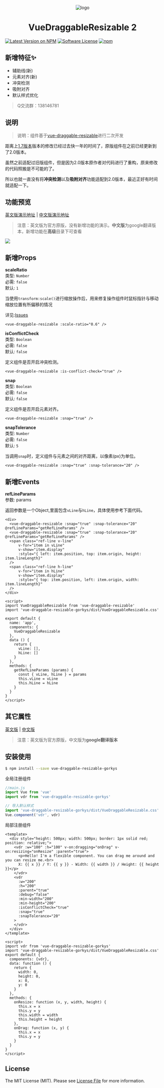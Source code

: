 <p align="center"><img src="http://tingtas.com/vue-draggable-resizable/resources/logo.png" alt="logo"></p>
<h1 align="center">VueDraggableResizable 2</h1>

[![Latest Version on NPM](https://img.shields.io/npm/v/vue-draggable-resizable.svg?style=flat-square)](https://npmjs.com/package/vue-draggable-resizable-gorkys)
[![Software License](https://img.shields.io/badge/license-MIT-brightgreen.svg?style=flat-square)](LICENSE.md)
[![npm](https://img.shields.io/npm/dt/vue-draggable-resizable.svg?style=flat-square)](https://www.npmjs.com/package/vue-draggable-resizable-gorkys)

## 新增特征✨

- 辅助线(新)
- 元素对齐(新)
- 冲突检测
- 吸附对齐
- 默认样式优化

> Q交流群：138146781

## 说明

> 说明：组件基于[vue-draggable-resizable](https://github.com/mauricius/vue-draggable-resizable)进行二次开发

距离上[1.7版本](https://github.com/gorkys/vue-draggable-resizable)版本的修改已经过去快一年的时间了，原版组件在之前已经更新到了2.0版本。

虽然之前适配过旧版组件，但是因为2.0版本原作者对代码进行了重构，原来修改的代码照搬是不可能的了。

所以也就一直没有将**冲突检测**以及**吸附对齐**功能适配到2.0版本，最近正好有时间就适配一下。

## 功能预览

[英文版演示地址](https://mauricius.github.io/vue-draggable-resizable) | [中文版演示地址](http://tingtas.com/vue-draggable-resizable-gorkys/)

> 注意：英文版为官方原版，没有新增功能的演示。**中文版**为google翻译版本，新增功能在**高级**目录下可查看

![](https://cdn.jsdelivr.net/gh/gorkys/CDN-Blog@master/Project/vue-draggable-resizable/demo.gif)

## 新增Props
**scaleRatio**<br/>
类型: `Number`<br/>必需: `false`<br/>默认: `1`

当使用`transform:scale()`进行缩放操作后，用来修复操作组件时鼠标指针与移动缩放位置有所偏移的情况

详见:[Issues](https://github.com/gorkys/vue-draggable-resizable/issues/6)

```vue
<vue-draggable-resizable :scale-ratio="0.6" />
```

**isConflictCheck**<br/>
类型: `Boolean`<br/>必需: `false`<br/>默认: `false`

定义组件是否开启冲突检测。

```vue
<vue-draggable-resizable :is-conflict-check="true" />
```

**snap**<br/>
类型: `Boolean`<br/>
必需: `false`<br/>
默认: `false`

定义组件是否开启元素对齐。

```vue
<vue-draggable-resizable :snap="true" />
```

**snapTolerance**<br/>
类型: `Number`<br/>
必需: `false`<br/>
默认: `5`

当调用`snap`时，定义组件与元素之间的对齐距离，以像素(px)为单位。

```vue
<vue-draggable-resizable :snap="true" :snap-tolerance="20" />
```
## 新增Events
**refLineParams**<br/>
参数: params<br/>

返回参数是一个Object,里面包含`vLine`与`hLine`，具体使用参考下面代码。  

```vue
<div>
  <vue-draggable-resizable :snap="true" :snap-tolerance="20" @refLineParams="getRefLineParams" />
  <vue-draggable-resizable :snap="true" :snap-tolerance="20" @refLineParams="getRefLineParams" />
  <span class="ref-line v-line"
      v-for="item in vLine"
      v-show="item.display"
      :style="{ left: item.position, top: item.origin, height: item.lineLength}"
  />
  <span class="ref-line h-line"
      v-for="item in hLine"
      v-show="item.display"
      :style="{ top: item.position, left: item.origin, width: item.lineLength}"
  />
</div>

<script>
import VueDraggableResizable from 'vue-draggable-resizable'
import 'vue-draggable-resizable-gorkys/dist/VueDraggableResizable.css'

export default {
  name: 'app',
  components: {
    VueDraggableResizable
  },
  data () {
    return {
      vLine: [],
      hLine: []
    }
  },
  methods: {
    getRefLineParams (params) {
      const { vLine, hLine } = params
      this.vLine = vLine
      this.hLine = hLine
    }
  }
}
</script>

```



## 其它属性

[英文版](https://github.com/mauricius/vue-draggable-resizable) | [中文版](./README_ZH.md)

> 注意：英文版为官方原版，中文版为**google翻译版本**

## 安装使用

```bash
$ npm install --save vue-draggable-resizable-gorkys
```

全局注册组件

```javascript
//main.js
import Vue from 'vue'
import vdr from 'vue-draggable-resizable-gorkys'

// 导入默认样式
import 'vue-draggable-resizable-gorkys/dist/VueDraggableResizable.css'
Vue.component('vdr', vdr)
```

局部注册组件

```vue
<template>
  <div style="height: 500px; width: 500px; border: 1px solid red; position: relative;">
    <vdr :w="100" :h="100" v-on:dragging="onDrag" v-on:resizing="onResize" :parent="true">
      <p>Hello! I'm a flexible component. You can drag me around and you can resize me.<br>
      X: {{ x }} / Y: {{ y }} - Width: {{ width }} / Height: {{ height }}</p>
    </vdr>
    <vdr
      :w="200"
      :h="200"
      :parent="true"
      :debug="false"
      :min-width="200"
      :min-height="200"
      :isConflictCheck="true"
      :snap="true"
      :snapTolerance="20"
    >
    </vdr>
  </div>
</template>

<script>
import vdr from 'vue-draggable-resizable-gorkys'
import 'vue-draggable-resizable-gorkys/dist/VueDraggableResizable.css'
export default {
  components: {vdr},
  data: function () {
    return {
      width: 0,
      height: 0,
      x: 0,
      y: 0
    }
  },
  methods: {
    onResize: function (x, y, width, height) {
      this.x = x
      this.y = y
      this.width = width
      this.height = height
    },
    onDrag: function (x, y) {
      this.x = x
      this.y = y
    }
  }
}
</script>
```

## License

The MIT License (MIT). Please see [License File](LICENSE) for more information.

